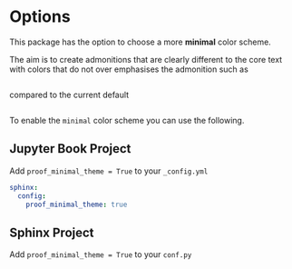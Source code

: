 # Options

This package has the option to choose a more **minimal** color scheme.

The aim is to create admonitions that are clearly different to the core text with
colors that do not over emphasises the admonition such as

```{figure} _static/img/definition-minimal.png
```

compared to the current default

```{figure} _static/img/definition.png
```

To enable the `minimal` color scheme you can use the following.

## Jupyter Book Project

Add `proof_minimal_theme = True` to your `_config.yml`

```yaml
sphinx:
  config:
    proof_minimal_theme: true
```

## Sphinx Project

Add `proof_minimal_theme = True` to your `conf.py`
